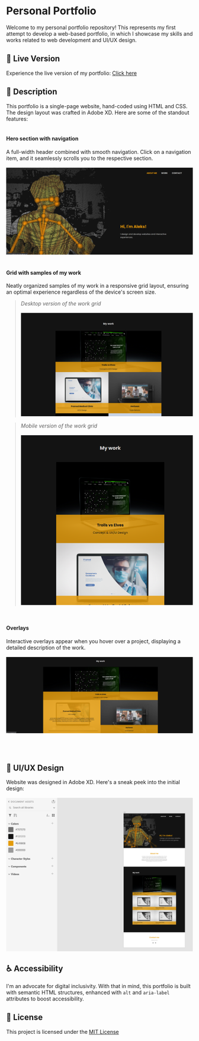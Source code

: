 # Personal Portfolio 
Welcome to my personal portfolio repository! This represents my first attempt to develop a web-based portfolio, in which I showcase my skills and works related to web development and UI/UX design.

## 🚀 Live Version
Experience the live version of my portfolio: [Click here]((https://thevisualriot.github.io/First-personal-portfolio/))

## 📝 Description
This portfolio is a single-page website, hand-coded using HTML and CSS. The design layout was crafted in Adobe XD. Here are some of the standout features:<br><br>

#### Hero section with navigation
A full-width header combined with smooth navigation. Click on a navigation item, and it seamlessly scrolls you to the respective section.<br><br>
![Hero section with navigation](./assets/readme/header.png) <br><br>

#### Grid with samples of my work
Neatly organized samples of my work in a responsive grid layout, ensuring an optimal experience regardless of the device's screen size.<br>
>*Desktop version of the work grid*<br><br>
![Alt text](./assets/readme/desktop-work.png)

>*Mobile version of the work grid*<br><br>
![Alt text](./assets/readme/mobile-work.png)

<br>

#### Overlays
Interactive overlays appear when you hover over a project, displaying a detailed description of the work.<br><br>
![Alt text](./assets/readme/overlay.png)

<br><br>

## 🎨 UI/UX Design
Website was designed in Adobe XD. Here's a sneak peek into the initial design:<br><br>
![Screenshot from AdobeXD with the design of the website](./assets/readme/design.png)


## ♿ Accessibility
I'm an advocate for digital inclusivity. With that in mind, this portfolio is built with semantic HTML structures, enhanced with `alt` and `aria-label` attributes to boost accessibility.

## 📜 License
This project is licensed under the [MIT License](https://choosealicense.com/licenses/mit/)


